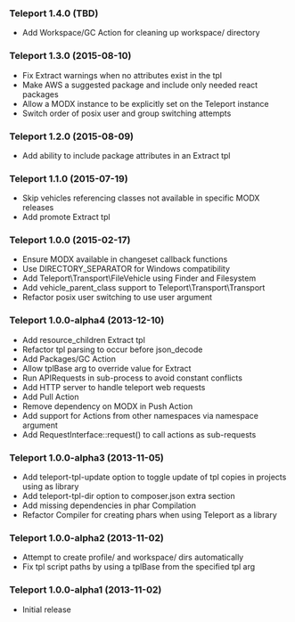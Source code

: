 ### Teleport 1.4.0 (TBD)

  * Add Workspace/GC Action for cleaning up workspace/ directory

### Teleport 1.3.0 (2015-08-10)

  * Fix Extract warnings when no attributes exist in the tpl
  * Make AWS a suggested package and include only needed react packages
  * Allow a MODX instance to be explicitly set on the Teleport instance
  * Switch order of posix user and group switching attempts

### Teleport 1.2.0 (2015-08-09)

  * Add ability to include package attributes in an Extract tpl

### Teleport 1.1.0 (2015-07-19)

  * Skip vehicles referencing classes not available in specific MODX releases
  * Add promote Extract tpl

### Teleport 1.0.0 (2015-02-17)

  * Ensure MODX available in changeset callback functions
  * Use DIRECTORY_SEPARATOR for Windows compatibility
  * Add Teleport\Transport\FileVehicle using Finder and Filesystem
  * Add vehicle_parent_class support to Teleport\Transport\Transport
  * Refactor posix user switching to use user argument

### Teleport 1.0.0-alpha4 (2013-12-10)

  * Add resource_children Extract tpl
  * Refactor tpl parsing to occur before json_decode
  * Add Packages/GC Action
  * Allow tplBase arg to override value for Extract
  * Run APIRequests in sub-process to avoid constant conflicts
  * Add HTTP server to handle teleport web requests
  * Add Pull Action
  * Remove dependency on MODX in Push Action
  * Add support for Actions from other namespaces via namespace argument
  * Add RequestInterface::request() to call actions as sub-requests

### Teleport 1.0.0-alpha3 (2013-11-05)

  * Add teleport-tpl-update option to toggle update of tpl copies in projects using as library
  * Add teleport-tpl-dir option to composer.json extra section
  * Add missing dependencies in phar Compilation
  * Refactor Compiler for creating phars when using Teleport as a library


### Teleport 1.0.0-alpha2 (2013-11-02)

  * Attempt to create profile/ and workspace/ dirs automatically
  * Fix tpl script paths by using a tplBase from the specified tpl arg


### Teleport 1.0.0-alpha1 (2013-11-02)

  * Initial release
